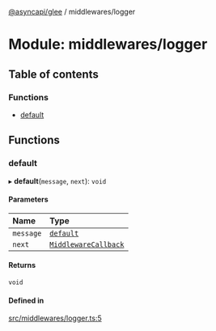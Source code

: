 [@asyncapi/glee](../README.md) / middlewares/logger

# Module: middlewares/logger

## Table of contents

### Functions

- [default](middlewares_logger.md#default)

## Functions

### default

▸ **default**(`message`, `next`): `void`

#### Parameters

| Name | Type |
| :------ | :------ |
| `message` | [`default`](../classes/lib_message.default.md) |
| `next` | [`MiddlewareCallback`](middlewares.md#middlewarecallback) |

#### Returns

`void`

#### Defined in

[src/middlewares/logger.ts:5](https://github.com/asyncapi/glee/blob/18a6f94/src/middlewares/logger.ts#L5)
